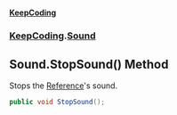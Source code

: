 #### [KeepCoding](index.md 'index')
### [KeepCoding](KeepCoding.md 'KeepCoding').[Sound](KeepCoding_Sound.md 'KeepCoding.Sound')
## Sound.StopSound() Method
Stops the [Reference](KeepCoding_Sound_Reference.md 'KeepCoding.Sound.Reference')'s sound.  
```csharp
public void StopSound();
```
